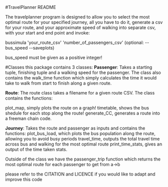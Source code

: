 #TravelPlanner README

The travelplanner program is designed to allow you to select the most optimal route for your specified journey,
all you have to do it, generate a csv for your route, and your approximate speed of walking into
separate csv, with your start and end point and invoke:

bussimula 'your_route_csv' 'number_of_passengers_csv' (optional: --bus_speed --saveplots)

bus_speed must be given as a positive integer!

#Classes
this package contains 3 classes:
__Passenger__: Takes a starting tuple, finishing tuple and a walking speed for the passenger.
The class also contains the walk_time function which simply calculates the time it would take to walk from
start to finish along a given route.

__Route__: The route class takes a filename for a given route CSV.
The class contains the functions:

plot_map, simply plots the route on a graph!
timetable, shows the bus shedule for each stop along the route!
generate_CC, generates a route into a freeman chain code.

__Journey__: Takes the route and passenger as inputs and contains the functions:
plot_bus_load, which plots the bus population along the route, allowing you to avoid busy periods
travel_time, outputs the total travel time across bus and walking for the most optimal route
print_time_stats, gives an output of the time taken stats.

Outside of the class we have the passenger_trip function which returns the most optimal route for each
passenger to get from a->b

please refer to the CITATION and LICENCE if you would like to adapt and improve this code




 